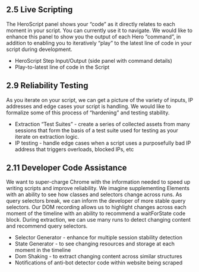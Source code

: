 ## 2.5 Live Scripting
The HeroScript panel shows your “code” as it directly relates to each moment in your script. You can currently use it to navigate. We would like to enhance this panel to show you the output of each Hero “command”, in addition to enabling you to iteratively “play” to the latest line of code in your script during development.

- HeroScript Step Input/Output (side panel with command details)
- Play-to-latest line of code in the Script

## 2.9 Reliability Testing
As you iterate on your script, we can get a picture of the variety of inputs, IP addresses and edge cases your script is handling. We would like to formalize some of this process of “hardening” and testing stability.

- Extraction “Test Suites” - create a series of collected assets from many sessions that form the basis of a test suite used for testing as your iterate on extraction logic.
- IP testing - handle edge cases when a script uses a purposefully bad IP address that triggers overloads, blocked IPs, etc

## 2.11 Developer Code Assistance
We want to super-charge Chrome with the information needed to speed up writing scripts and improve reliability. We imagine supplementing Elements with an ability to see how classes and selectors change across runs. As query selectors break, we can inform the developer of more stable query selectors. Our DOM recording allows us to highlight changes across each moment of the timeline with an ability to recommend a waitForState code block. During extraction, we can use many runs to detect changing content and recommend query selectors.

- Selector Generator - enhance for multiple session stability detection
- State Generator - to see changing resources and storage at each moment in the timeline
- Dom Shaking - to extract changing content across similar structures
- Notifications of anti-bot detector code within website being scraped
